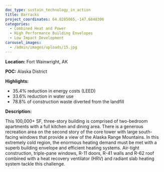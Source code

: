 ```yaml
---
doc_type: sustain_technology_in_action
title: Barracks
project_coordinates: 64.8285065,-147.6848306
categories:
  - Combined Heat and Power
  - High Performance Building Envelopes
  - Low Impact Development
carousel_images:
  - /admin/images/uploads/15.jpg
---
```


**Location:** Fort Wainwright, AK

**POC:** Alaska District

**Highlights:**

- 35.4% reduction in energy costs (LEED)
- 33.6% reduction in water use
- 78.8% of construction waste diverted from the landfill

**Description:**

This 100,000+ SF, three-story building is comprised of two-bedroom apartments with a full kitchen and dining area. There is a generous recreation area on the second story of the core tower with large south-facing windows that provide a view of the Alaska Range Mountains. In this extremely cold region, the enormous heating demand must be met with a superb building envelope and efficient heating systems. Air-tight construction, triple-pane windows, R-11 doors, R-41 walls and R-62 roof combined with a heat recovery ventilator (HRV) and radiant slab heating system tackle this challenge.

